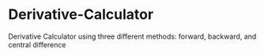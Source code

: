 # Derivative-Calculator
Derivative Calculator using three different methods: forward, backward, and central difference
